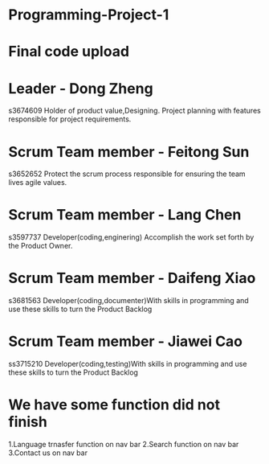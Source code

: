 # Programming-Project-1
# Final code upload
# Leader - Dong Zheng
s3674609 Holder of product value,Designing. Project planning with features responsible for project requirements.
# Scrum Team member - Feitong Sun
s3652652 Protect the scrum process responsible for ensuring the team lives agile values.
# Scrum Team member - Lang Chen
s3597737 Developer(coding,enginering) Accomplish the work set forth by the Product Owner.
# Scrum Team member - Daifeng Xiao
s3681563 Developer(coding,documenter)With skills in programming and use these skills to turn the Product Backlog
# Scrum Team member - Jiawei Cao
ss3715210 Developer(coding,testing)With skills in programming and use these skills to turn the Product Backlog


# We have some function did not finish 
 1.Language trnasfer function on nav bar
 2.Search function on nav bar
 3.Contact us on nav bar 
 
